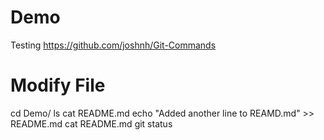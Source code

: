 # Demo
Testing
https://github.com/joshnh/Git-Commands
# Modify File
cd Demo/
ls
cat README.md
echo "Added another line to REAMD.md" >> README.md
cat README.md
git status

